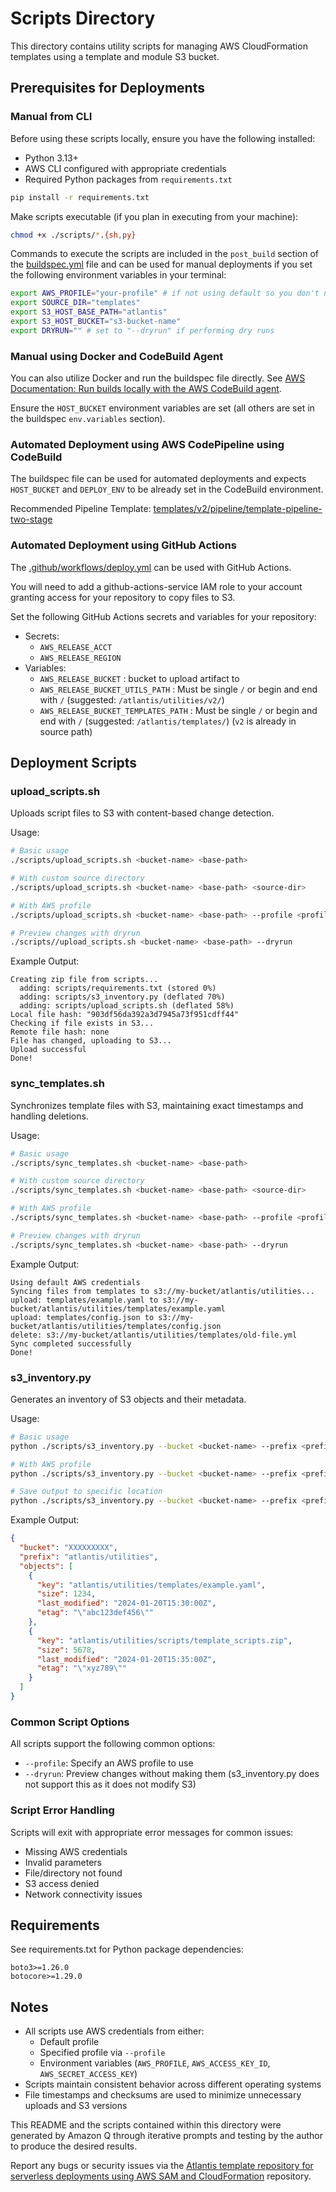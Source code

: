 # Scripts Directory

This directory contains utility scripts for managing AWS CloudFormation templates using a template and module S3 bucket.

## Prerequisites for Deployments

### Manual from CLI

Before using these scripts locally, ensure you have the following installed:

- Python 3.13+
- AWS CLI configured with appropriate credentials
- Required Python packages from `requirements.txt`

```bash
pip install -r requirements.txt
```

Make scripts executable (if you plan in executing from your machine):

```bash
chmod +x ./scripts/*.{sh,py}
```

Commands to execute the scripts are included in the `post_build` section of the [buildspec.yml](../buildspec.yml) file and can be used for manual deployments if you set the following environment variables in your terminal:

```bash
export AWS_PROFILE="your-profile" # if not using default so you don't need to set --profile flag after commands
export SOURCE_DIR="templates"
export S3_HOST_BASE_PATH="atlantis"
export S3_HOST_BUCKET="s3-bucket-name"
export DRYRUN="" # set to "--dryrun" if performing dry runs
```

### Manual using Docker and CodeBuild Agent

You can also utilize Docker and run the buildspec file directly. See [AWS Documentation: Run builds locally with the AWS CodeBuild agent](https://docs.aws.amazon.com/codebuild/latest/userguide/use-codebuild-agent.html).

Ensure the `HOST_BUCKET` environment variables are set (all others are set in the buildspec `env.variables` section).

### Automated Deployment using AWS CodePipeline using CodeBuild

The buildspec file can be used for automated deployments and expects `HOST_BUCKET` and `DEPLOY_ENV` to be already set in the CodeBuild environment.

Recommended Pipeline Template: [templates/v2/pipeline/template-pipeline-two-stage](../templates/v2/pipeline/template-pipeline-two-stage.yml)

### Automated Deployment using GitHub Actions

The [.github/workflows/deploy.yml](../.github/workflows/deploy.yml) can be used with GitHub Actions.

You will need to add a github-actions-service IAM role to your account granting access for your repository to copy files to S3.

Set the following GitHub Actions secrets and variables for your repository:

- Secrets:
  - `AWS_RELEASE_ACCT`
  - `AWS_RELEASE_REGION`
- Variables:
  - `AWS_RELEASE_BUCKET` : bucket to upload artifact to
  - `AWS_RELEASE_BUCKET_UTILS_PATH` : Must be single `/` or begin and end with `/` (suggested: `/atlantis/utilities/v2/`)
  - `AWS_RELEASE_BUCKET_TEMPLATES_PATH` : Must be single `/` or begin and end with `/` (suggested: `/atlantis/templates/`) (`v2` is already in source path)

## Deployment Scripts

### upload_scripts.sh

Uploads script files to S3 with content-based change detection.

Usage:

```bash
# Basic usage
./scripts/upload_scripts.sh <bucket-name> <base-path>

# With custom source directory
./scripts/upload_scripts.sh <bucket-name> <base-path> <source-dir>

# With AWS profile
./scripts/upload_scripts.sh <bucket-name> <base-path> --profile <profile-name>

# Preview changes with dryrun
./scripts//upload_scripts.sh <bucket-name> <base-path> --dryrun
```

Example Output:

```text
Creating zip file from scripts...
  adding: scripts/requirements.txt (stored 0%)
  adding: scripts/s3_inventory.py (deflated 70%)
  adding: scripts/upload_scripts.sh (deflated 58%)
Local file hash: "903df56da392a3d7945a73f951cdff44"
Checking if file exists in S3...
Remote file hash: none
File has changed, uploading to S3...
Upload successful
Done!
```

### sync_templates.sh

Synchronizes template files with S3, maintaining exact timestamps and handling deletions.

Usage:

```bash
# Basic usage
./scripts/sync_templates.sh <bucket-name> <base-path>

# With custom source directory
./scripts/sync_templates.sh <bucket-name> <base-path> <source-dir>

# With AWS profile
./scripts/sync_templates.sh <bucket-name> <base-path> --profile <profile-name>

# Preview changes with dryrun
./scripts/sync_templates.sh <bucket-name> <base-path> --dryrun
```

Example Output:

```text
Using default AWS credentials
Syncing files from templates to s3://my-bucket/atlantis/utilities...
upload: templates/example.yaml to s3://my-bucket/atlantis/utilities/templates/example.yaml
upload: templates/config.json to s3://my-bucket/atlantis/utilities/templates/config.json
delete: s3://my-bucket/atlantis/utilities/templates/old-file.yml
Sync completed successfully
Done!
```

### s3_inventory.py

Generates an inventory of S3 objects and their metadata.

Usage:

```bash
# Basic usage
python ./scripts/s3_inventory.py --bucket <bucket-name> --prefix <prefix>

# With AWS profile
python ./scripts/s3_inventory.py --bucket <bucket-name> --prefix <prefix> --profile <profile-name>

# Save output to specific location
python ./scripts/s3_inventory.py --bucket <bucket-name> --prefix <prefix> --output ./outputs/inventory.json
```

Example Output:

```json
{
  "bucket": "XXXXXXXXX",
  "prefix": "atlantis/utilities",
  "objects": [
    {
      "key": "atlantis/utilities/templates/example.yaml",
      "size": 1234,
      "last_modified": "2024-01-20T15:30:00Z",
      "etag": "\"abc123def456\""
    },
    {
      "key": "atlantis/utilities/scripts/template_scripts.zip",
      "size": 5678,
      "last_modified": "2024-01-20T15:35:00Z",
      "etag": "\"xyz789\""
    }
  ]
}
```

### Common Script Options

All scripts support the following common options:

- `--profile`: Specify an AWS profile to use
- `--dryrun`: Preview changes without making them (s3_inventory.py does not support this as it does not modify S3)

### Script Error Handling

Scripts will exit with appropriate error messages for common issues:

- Missing AWS credentials
- Invalid parameters
- File/directory not found
- S3 access denied
- Network connectivity issues

## Requirements

See requirements.txt for Python package dependencies:

```text
boto3>=1.26.0
botocore>=1.29.0
```

## Notes

- All scripts use AWS credentials from either:
  - Default profile
  - Specified profile via `--profile`
  - Environment variables (`AWS_PROFILE`, `AWS_ACCESS_KEY_ID`, `AWS_SECRET_ACCESS_KEY`)
- Scripts maintain consistent behavior across different operating systems
- File timestamps and checksums are used to minimize unnecessary uploads and S3 versions

This README and the scripts contained within this directory were generated by Amazon Q through iterative prompts and testing by the author to produce the desired results. 

Report any bugs or security issues via the [Atlantis template repository for serverless deployments using AWS SAM and CloudFormation](https://github.com/63klabs/atlantis-cfn-template-repo-for-serverless-deployments) repository.
